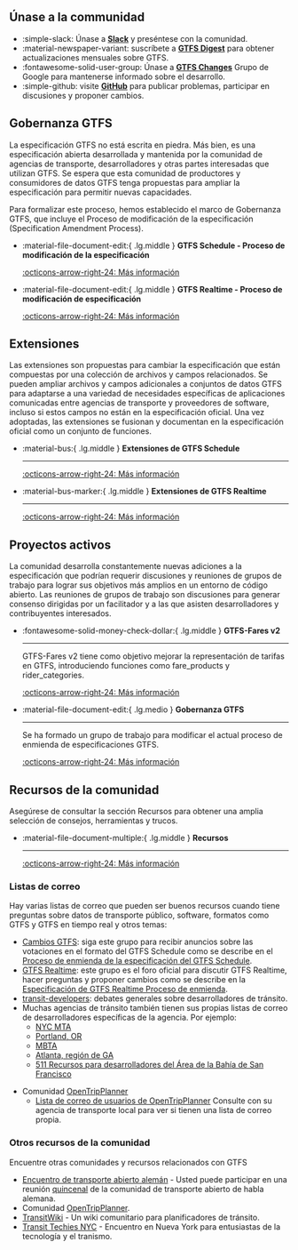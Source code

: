 ## Únase a la communidad 

<div class="grid cards" markdown> 
 
 - :simple-slack: Únase a [__Slack__](https://share.mobilitydata.org/slack) y preséntese con la comunidad. 
 - :material-newspaper-variant: suscríbete a [__GTFS Digest__](https://groups.google.com/g/gtfs-digest) para obtener actualizaciones mensuales sobre GTFS. 
 - :fontawesome-solid-user-group: Únase a [__GTFS Changes__](https://groups.google.com/g/gtfs-changes) Grupo de Google para mantenerse informado sobre el desarrollo. 
 - :simple-github: visite [__GitHub__](https://github.com/google/transit) para publicar problemas, participar en discusiones y proponer cambios. 
 
</div> 
 
## Gobernanza GTFS 
 
 La especificación GTFS no está escrita en piedra. Más bien, es una especificación abierta desarrollada y mantenida por la comunidad de agencias de transporte, desarrolladores y otras partes interesadas que utilizan GTFS. Se espera que esta comunidad de productores y consumidores de datos GTFS tenga propuestas para ampliar la especificación para permitir nuevas capacidades. 
 
 Para formalizar este proceso, hemos establecido el marco de Gobernanza GTFS, que incluye el Proceso de modificación de la especificación (Specification Amendment Process). 
 
<div class="grid cards" markdown> 
 
 - :material-file-document-edit:{ .lg.middle } __GTFS Schedule - Proceso de modificación de la especificación__ 
 
    [:octicons-arrow-right-24: Más información](../../community/governance/gtfs_schedule_amendment_process) 
 
 - :material-file-document-edit:{ .lg.middle } __GTFS Realtime - Proceso de modificación de especificación__ 
 
    [:octicons-arrow-right-24: Más información](../../community/governance/gtfs_realtime_amendment_process) 
 
</div> 
 
## Extensiones 
 
 Las extensiones son propuestas para cambiar la especificación que están compuestas por una colección de archivos y campos relacionados. Se pueden ampliar archivos y campos adicionales a conjuntos de datos GTFS para adaptarse a una variedad de necesidades específicas de aplicaciones comunicadas entre agencias de transporte y proveedores de software, incluso si estos campos no están en la especificación oficial. Una vez adoptadas, las extensiones se fusionan y documentan en la especificación oficial como un conjunto de funciones. 
 
<div class="grid cards" markdown> 
 
 - :material-bus:{ .lg.middle } __Extensiones de GTFS Schedule__ 
 
    --- 
 
    [:octicons-arrow-right-24: Más información](../../community/extensions/overview/#__tabbed_1_1) 
 
 - :material-bus-marker:{ .lg.middle } __Extensiones de GTFS Realtime__ 
 
    --- 
 
    [:octicons-arrow-right-24: Más información](../../community/extensions/overview/#__tabbed_1_2) 
 
</div> 
 
## Proyectos activos 
 
 La comunidad desarrolla constantemente nuevas adiciones a la especificación que podrían requerir discusiones y reuniones de grupos de trabajo para lograr sus objetivos más amplios en un entorno de código abierto. Las reuniones de grupos de trabajo son discusiones para generar consenso dirigidas por un facilitador y a las que asisten desarrolladores y contribuyentes interesados. 
 
<div class="grid cards" markdown> 
 
 - :fontawesome-solid-money-check-dollar:{ .lg.middle } __GTFS-Fares v2__ 
 
    --- 
 
    GTFS-Fares v2 tiene como objetivo mejorar la representación de tarifas en GTFS, introduciendo funciones como fare_products y rider_categories. 
 
    [:octicons-arrow-right-24: Más información](../../community/extensions/fares-v2) 
 
 - :material-file-document-edit:{ .lg.medio } __Gobernanza GTFS__ 
 
    --- 
 
    Se ha formado un grupo de trabajo para modificar el actual proceso de enmienda de especificaciones GTFS. 
 
    [:octicons-arrow-right-24: Más información](https://github.com/google/transit/issues/436) 
 
</div> 
 
 
 
## Recursos de la comunidad 
 
 Asegúrese de consultar la sección Recursos para obtener una amplia selección de consejos, herramientas y trucos. 
 
<div class="grid cards" markdown> 
 
 - :material-file-document-multiple:{ .lg.middle } __Recursos__ 
 
    --- 
 
    [:octicons-arrow-right-24: Más información](../../resources/overview) 
 
</div> 
 
### Listas de correo 
 
 Hay varias listas de correo que pueden ser buenos recursos cuando tiene preguntas sobre datos de transporte público, software, formatos como GTFS y GTFS en tiempo real y otros temas: 
 
 * [Cambios GTFS](https://groups.google.com/group/gtfs-changes): siga este grupo para recibir anuncios sobre las votaciones en el formato del GTFS Schedule como se describe en el [Proceso de enmienda de la especificación del GTFS Schedule](../../community/governance/gtfs_schedule_amendment_process). 
 * [GTFS Realtime](https://groups.google.com/group/gtfs-realtime): este grupo es el foro oficial para discutir GTFS Realtime, hacer preguntas y proponer cambios como se describe en la [Especificación de GTFS Realtime Proceso de enmienda](../../community/governance/gtfs_realtime_amendment_process). 
 * [transit-developers](https://groups.google.com/group/transit-developers): debates generales sobre desarrolladores de tránsito. 
 * Muchas agencias de tránsito también tienen sus propias listas de correo de desarrolladores específicas de la agencia. Por ejemplo: 
    * [NYC MTA](https://groups.google.com/group/mtadeveloperresources) 
    * [Portland, OR](https://groups.google.com/group/transit-developers-pdx) 
    * [MBTA](https://groups.google.com/group/massdotdevelopers) 
    * [Atlanta, región de GA](https://groups.google.com/forum/#!forum/atl-transit-developers) 
    * [511 Recursos para desarrolladores del Área de la Bahía de San Francisco](https://groups.google.com/forum/#!forum/511sfbaydeveloperresources) 
 - Comunidad [OpenTripPlanner](https://github.com/opentripplanner/OpenTripPlanner) 
    - [Lista de correo de usuarios de OpenTripPlanner](https://groups.google.com/forum/#!forum/opentripplanner-users) Consulte con su agencia de transporte local para ver si tienen una lista de correo propia. 
 
 
### Otros recursos de la comunidad 
 Encuentre otras comunidades y recursos relacionados con GTFS
 - [Encuentro de transporte abierto alemán](https://github.com/transportkollektiv/meetup/wiki) - Usted puede participar en una reunión [quincenal](https://hackmd.okfn.de/opentransportmeetup#) de la comunidad de transporte abierto de habla alemana. 
 - Comunidad [OpenTripPlanner](https://github.com/opentripplanner/OpenTripPlanner). 
 - [TransitWiki](http://transitwiki.org) - Un wiki comunitario para planificadores de tránsito. 
 - [Transit Techies NYC](https://transittechies.nyc/) - Encuentro en Nueva York para entusiastas de la tecnología y el tranismo. 
